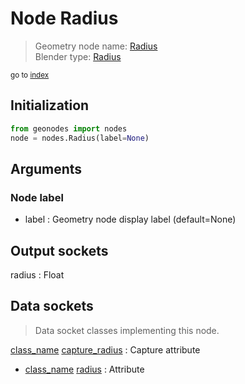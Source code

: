 
# Node Radius

> Geometry node name: [Radius](https://docs.blender.org/manual/en/latest/modeling/geometry_nodes/material/radius.html)<br>
  Blender type: [Radius](https://docs.blender.org/api/current/bpy.types.GeometryNodeInputRadius.html)
  
<sub>go to [index](/docs/index.md)</sub>

## Initialization

```python
from geonodes import nodes
node = nodes.Radius(label=None)
```



## Arguments


### Node label

- label : Geometry node display label (default=None)

## Output sockets

radius : Float

## Data sockets

> Data socket classes implementing this node.
  
[class_name](/docs/sockets/Geometry.md) [capture_radius](/docs/sockets/Geometry.md#capture_radius) : Capture attribute
- [class_name](/docs/sockets/Geometry.md) [radius](/docs/sockets/Geometry.md#radius) : Attribute
  

